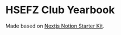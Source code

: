 # HSEFZ Club Yearbook

Made based on [Nextjs Notion Starter Kit](https://github.com/transitive-bullshit/nextjs-notion-starter-kit).

<!-- # 2025-8-2 update club yearbook -->
<!-- # 2025-8-6 update student union yearbook -->
<!-- # 2025-8-7 update student union yearbook -->
<!-- # 2025-8-7 update student union yearbook -->
<!-- # 2025-8-11 update club yearbook -->
<!-- # 2025-8-12 update club yearbook -->
<!-- # 2025-8-12 update club yearbook -->
<!-- # 2025-8-13 update club yearbook -->
<!-- # 2025-8-17 update science association yearbook -->
<!-- # 2025-8-17 update science association yearbook -->
<!-- # 2025-8-17 update science association yearbook -->
<!-- # 2025-8-18 update science association yearbook -->
<!-- # 2025-8-18 update science association yearbook -->
<!-- # 2025-8-19 fix -->
